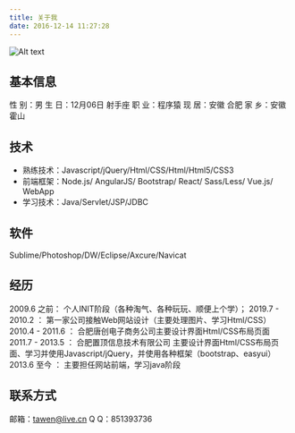 ```yaml
---
title: 关于我
date: 2016-12-14 11:27:28
---
```


<!-- 
| Tables   |        日期        |              公司                |
|----------|:------------------:|---------------------------------:|
| col 1 is |  2009.6 之前       | $1600                            |
| col 2 is |  2019.7 - 2010.2   |   $12                            |
| col 3 is |  2010.4 - 2011.6   |    $1                            | 
-->

![Alt text](https://tawen.github.io/images/about.jpg)

## 基本信息

性   别：男
生   日：12月06日 射手座
职   业：程序猿
现   居：安徽 合肥
家   乡：安徽 霍山


## 技术

* 熟练技术：Javascript/jQuery/Html/CSS/Html/Html5/CSS3
* 前端框架：Node.js/ AngularJS/ Bootstrap/ React/ Sass/Less/ Vue.js/ WebApp
* 学习技术：Java/Servlet/JSP/JDBC

## 软件
Sublime/Photoshop/DW/Eclipse/Axcure/Navicat

## 经历
2009.6 之前：       个人INIT阶段（各种淘气、各种玩玩、顺便上个学）；
2019.7 - 2010.2 ：  第一家公司接触Web网站设计（主要处理图片、学习Html/CSS）
2010.4 - 2011.6 ：  合肥唐创电子商务公司主要设计界面Html/CSS布局页面 
2011.7 - 2013.5 ：  合肥置顶信息技术有限公司 主要设计界面Html/CSS布局页面、学习并使用Javascript/jQuery，并使用各种框架（bootstrap、easyui）     
2013.6 至今 ：      主要担任网站前端，学习java阶段

## 联系方式

邮箱：tawen@live.cn
Q  Q：851393736